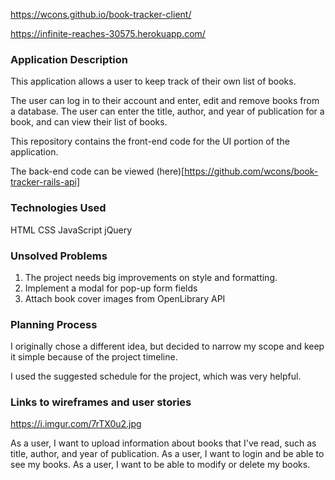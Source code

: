 https://wcons.github.io/book-tracker-client/

https://infinite-reaches-30575.herokuapp.com/

### Application Description

This application allows a user to keep track of their own list of books.

The user can log in to their account and enter, edit and remove books from a database.  The user can enter the title, author, and year of publication for a book, and can view their list of books.

This repository contains the front-end code for the UI portion of the application.

The back-end code can be viewed (here)[https://github.com/wcons/book-tracker-rails-api]

### Technologies Used

HTML
CSS
JavaScript
jQuery

### Unsolved Problems

1. The project needs big improvements on style and formatting.
2. Implement a modal for pop-up form fields
3. Attach book cover images from OpenLibrary API

### Planning Process

I originally chose a different idea, but decided to narrow my scope and keep it simple because of the project timeline.

I used the suggested schedule for the project, which was very helpful.

### Links to wireframes and user stories

https://i.imgur.com/7rTX0u2.jpg

As a user, I want to upload information about books that I've read, such as
title, author, and year of publication.
As a user, I want to login and be able to see my books.
As a user, I want to be able to modify or delete my books.
